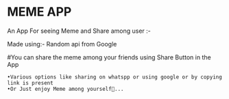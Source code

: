 # MEME APP

An App For seeing Meme and Share among user :-

Made using:-
    Random api from Google

#You can share the meme among your friends using Share Button in the App
    
    •Various options like sharing on whatspp or using google or by copying link is present
    •Or Just enjoy Meme among yourself🙂...



